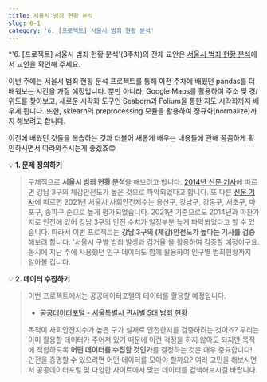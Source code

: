 ```yaml
---
title: 서울시 범죄 현황 분석
slug: 6-1
category: '6. [프로젝트] 서울시 범죄 현황 분석'
---
```


*'6. [프로젝트] 서울시 범죄 현황 분석'(3주차)의 전체 교안은 [서울시 범죄 현황 분석](https://github.com/Team-COSADAMA/Data-Science-Intro/blob/main/week3/week3.ipynb)에서 교안을 확인해 주세요.

이번 주에는 서울시 범죄 현황 분석 프로젝트를 통해 이전 주차에 배웠던 pandas를 더 배워보는 시간을 가질 예정입니다. 뿐만 아니라, Google Maps를 활용하여 주소 및 경/위도를 찾아보고, 새로운 시각화 도구인 Seaborn과 Folium을 통한 지도 시각화까지 배우게 됩니다. 또한, sklearn의 preprocessing 모듈을 활용하여 정규화(normalize)까지 해보려고 합니다. 

이전에 배웠던 것들을 복습하는 것과 더불어 새롭게 배우는 내용들에 관해 꼼꼼하게 확인하시면서 따라와주시는게 좋겠죠😊


💡 **1. 문제 정의하기** 
>
> 구체적으로 **서울시 범죄 현황 분석**을 해보려고 합니다. [2014년 신문 기사](https://www.asiae.co.kr/article/2014102008312459233)에 따르면 강남 3구의 체감안전도가 높은 것으로 파악되었다고 합니다. 또 다른 [신문 기사](https://news.mt.co.kr/mtview.php?no=2021011215094899686)에 따르면 2021년 서울시 사회안전지수는 용산구, 강남구, 강동구, 서초구, 마포구, 송파구 순으로 높게 평가되었습니다. 2021년 기준으로도 2014년과 마찬가지로 안전에 있어 강남 3구의 안전 수치가 일정부분 높게 파악되었다고 할 수 있습니다. 따라서 이번 프로젝트는 **강남 3구의 (체감)안전도가 높다는 기사를 검증**해보려 합니다. '서울시 구별 범죄 발생과 검거율'을 활용하여 검증할 예정이구요. 동시에 지난 주에 사용했던 인구 데이터도 함께 활용하여 인구별 범죄현황까지 알아볼 겁니다. 


💡 **2. 데이터 수집하기**
>
> 이번 프로젝트에서는 공공데이터포털의 데이터를 활용할 예정입니다. 
> - [공공데이터포털 - 서울특별시 관서별 5대 범죄 현황](https://www.data.go.kr/data/15054738/fileData.do) 
>
> 목적이 사회안전지수가 높은 구가 실제로 안전한지를 검증하려는 것이죠? 우리는 이미 활용할 데이터가 주어져 있기 때문에 이런 걱정을 하지 않아도 되지만 목적에 적합하도록 **어떤 데이터를 수집할 것인가**를 결정하는 것은 매우 중요합니다! 안전을 증명할 수 있으려면 어떤 데이터를 모아야 할까요? 여러 고민을 해보시면서 공공데이터포털 및 다양한 사이트에서 맞는 데이터를 검색해보시길 바랍니다. 

